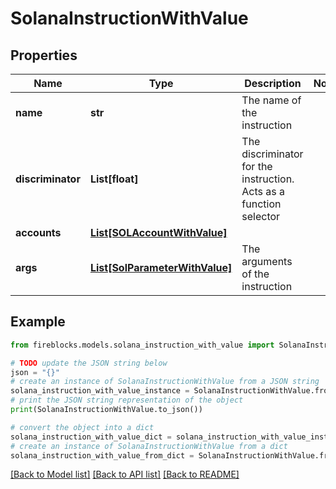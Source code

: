 # SolanaInstructionWithValue


## Properties

Name | Type | Description | Notes
------------ | ------------- | ------------- | -------------
**name** | **str** | The name of the instruction | 
**discriminator** | **List[float]** | The discriminator for the instruction. Acts as a function selector | 
**accounts** | [**List[SOLAccountWithValue]**](SOLAccountWithValue.md) |  | 
**args** | [**List[SolParameterWithValue]**](SolParameterWithValue.md) | The arguments of the instruction | 

## Example

```python
from fireblocks.models.solana_instruction_with_value import SolanaInstructionWithValue

# TODO update the JSON string below
json = "{}"
# create an instance of SolanaInstructionWithValue from a JSON string
solana_instruction_with_value_instance = SolanaInstructionWithValue.from_json(json)
# print the JSON string representation of the object
print(SolanaInstructionWithValue.to_json())

# convert the object into a dict
solana_instruction_with_value_dict = solana_instruction_with_value_instance.to_dict()
# create an instance of SolanaInstructionWithValue from a dict
solana_instruction_with_value_from_dict = SolanaInstructionWithValue.from_dict(solana_instruction_with_value_dict)
```
[[Back to Model list]](../README.md#documentation-for-models) [[Back to API list]](../README.md#documentation-for-api-endpoints) [[Back to README]](../README.md)


